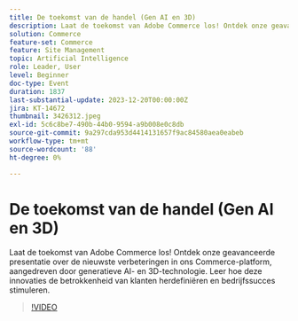 ```yaml
---
title: De toekomst van de handel (Gen AI en 3D)
description: Laat de toekomst van Adobe Commerce los! Ontdek onze geavanceerde presentatie over de nieuwste verbeteringen in ons Commerce-platform, aangedreven door generatieve AI- en 3D-technologie. Leer hoe deze innovaties de betrokkenheid van klanten herdefiniëren en bedrijfssucces stimuleren.
solution: Commerce
feature-set: Commerce
feature: Site Management
topic: Artificial Intelligence
role: Leader, User
level: Beginner
doc-type: Event
duration: 1837
last-substantial-update: 2023-12-20T00:00:00Z
jira: KT-14672
thumbnail: 3426312.jpeg
exl-id: 5c6c8be7-490b-44b0-9594-a9b008e0c8db
source-git-commit: 9a297cda953d4414131657f9ac84580aea0eabeb
workflow-type: tm+mt
source-wordcount: '88'
ht-degree: 0%

---
```


# De toekomst van de handel (Gen AI en 3D)

Laat de toekomst van Adobe Commerce los! Ontdek onze geavanceerde presentatie over de nieuwste verbeteringen in ons Commerce-platform, aangedreven door generatieve AI- en 3D-technologie. Leer hoe deze innovaties de betrokkenheid van klanten herdefiniëren en bedrijfssucces stimuleren.

>[!VIDEO](https://video.tv.adobe.com/v/3426312/?learn=on)
